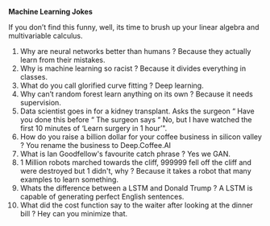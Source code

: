 **Machine Learning Jokes** 

If you don’t find this funny, well, its time to brush up your linear algebra and multivariable calculus.


1. Why are neural networks better than humans ? Because they actually learn from their mistakes.
2. Why is machine learning so racist ? Because it divides everything in classes. 
3. What do you call glorified curve fitting ? Deep learning.
4. Why can’t random forest learn anything on its own ? Because it needs supervision.
5. Data scientist goes in for a kidney transplant. Asks the surgeon “ Have you done this before “ The surgeon says “ No, but I have watched the first 10 minutes of ‘Learn surgery in 1 hour’". 
6. How do you raise a billion dollar for your coffee business in silicon valley ? You rename the business to Deep.Coffee.AI 
7. What is Ian Goodfellow's favourite catch phrase ? Yes we GAN. 
8. 1 Million robots marched towards the cliff, 999999 fell off the cliff and were destroyed but 1 didn't, why ? Because it takes a robot that many examples to learn something. 
9. Whats the difference between a LSTM and Donald Trump ? A LSTM is capable of generating perfect English sentences. 
10. What did the cost function say to the waiter after looking at the dinner bill ? Hey can you minimize that. 
